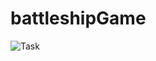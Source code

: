 # battleshipGame

![Task](https://user-images.githubusercontent.com/69093672/147017820-46ac9aee-a5b5-425c-ab1e-e5a29617c5cc.png)

